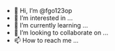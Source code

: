 - 👋 Hi, I’m @fgo123op
- 👀 I’m interested in ...
- 🌱 I’m currently learning ...
- 💞️ I’m looking to collaborate on ...
- 📫 How to reach me ...

<!---
fgo123op/fgo123op is a ✨ special ✨ repository because its `README.md` (this file) appears on your GitHub profile.
You can click the Preview link to take a look at your changes.
--->
